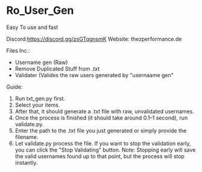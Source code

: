 # Ro_User_Gen

Easy To use and fast

Discord:https://discord.gg/zsGTqgnsmK
Website: thezperformance.de

Files Inc.:
 - Username gen (Raw)
 - Remove Duplicated Stuff from .txt
 - Validater (Valides the raw users generated by "usernaame gen"


Guide:

1. Run txt_gen.py first.
2. Select your items.
3. After that, it should generate a .txt file with raw, unvalidated usernames.
4. Once the process is finished (it should take around 0.1–1 second), run validate.py.
5. Enter the path to the .txt file you just generated or simply provide the filename.
6. Let validate.py process the file. If you want to stop the validation early, you can click the "Stop Validating" button.
     Note: Stopping early will save the valid usernames found up to that point, but the process will stop instantly.

